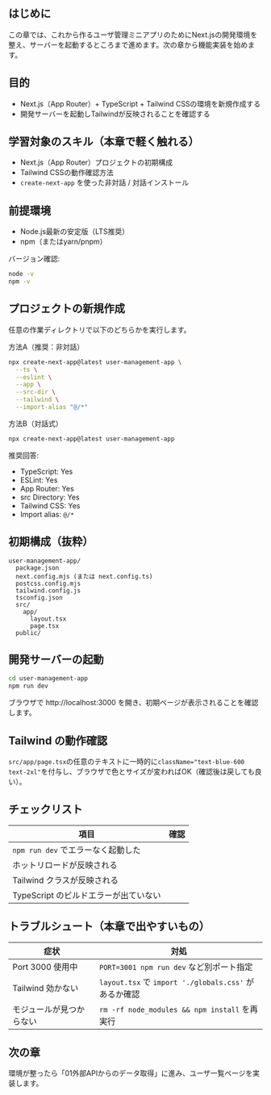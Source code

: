 ## はじめに

この章では、これから作るユーザ管理ミニアプリのためにNext.jsの開発環境を整え、サーバーを起動するところまで進めます。次の章から機能実装を始めます。

## 目的

- Next.js（App Router）+ TypeScript + Tailwind CSSの環境を新規作成する
- 開発サーバーを起動しTailwindが反映されることを確認する

## 学習対象のスキル（本章で軽く触れる）

- Next.js（App Router）プロジェクトの初期構成
- Tailwind CSSの動作確認方法
- `create-next-app` を使った非対話 / 対話インストール

## 前提環境

- Node.js最新の安定版（LTS推奨）
- npm（またはyarn/pnpm）

バージョン確認:

```bash
node -v
npm -v
```

## プロジェクトの新規作成

任意の作業ディレクトリで以下のどちらかを実行します。

方法A（推奨：非対話）

```bash
npx create-next-app@latest user-management-app \
  --ts \
  --eslint \
  --app \
  --src-dir \
  --tailwind \
  --import-alias "@/*"
```

方法B（対話式）

```bash
npx create-next-app@latest user-management-app
```

推奨回答:

- TypeScript: Yes
- ESLint: Yes
- App Router: Yes
- src Directory: Yes
- Tailwind CSS: Yes
- Import alias: `@/*`

## 初期構成（抜粋）

```
user-management-app/
  package.json
  next.config.mjs (または next.config.ts)
  postcss.config.mjs
  tailwind.config.js
  tsconfig.json
  src/
    app/
      layout.tsx
      page.tsx
  public/
```

## 開発サーバーの起動

```bash
cd user-management-app
npm run dev
```

ブラウザで http://localhost:3000 を開き、初期ページが表示されることを確認します。

## Tailwind の動作確認

`src/app/page.tsx`の任意のテキストに一時的に`className="text-blue-600 text-2xl"`を付与し、ブラウザで色とサイズが変わればOK（確認後は戻しても良い）。

## チェックリスト

| 項目 | 確認 |
|------|------|
| `npm run dev` でエラーなく起動した |  |
| ホットリロードが反映される |  |
| Tailwind クラスが反映される |  |
| TypeScript のビルドエラーが出ていない |  |

## トラブルシュート（本章で出やすいもの）

| 症状 | 対処 |
|------|------|
| Port 3000 使用中 | `PORT=3001 npm run dev` など別ポート指定 |
| Tailwind 効かない | `layout.tsx` で `import './globals.css'` があるか確認 |
| モジュールが見つからない | `rm -rf node_modules && npm install` を再実行 |

## 次の章

環境が整ったら「01外部APIからのデータ取得」に進み、ユーザ一覧ページを実装します。
